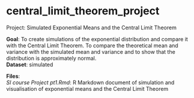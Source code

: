 # central_limit_theorem_project
Project: Simulated Exponential Means and the Central Limit Theorem

**Goal**:  To create simulations of the exponential distribution and compare it with the Central Limit Theorem. To compare the theoretical mean and variance with the simulated mean and variance and to show that the distribution is approximately normal.   
**Dataset**: simulated

**Files**:  
*SI course Project pt1.Rmd*: R Markdown document of simulation and visualisation of exponential means and the Central Limit Theorem
